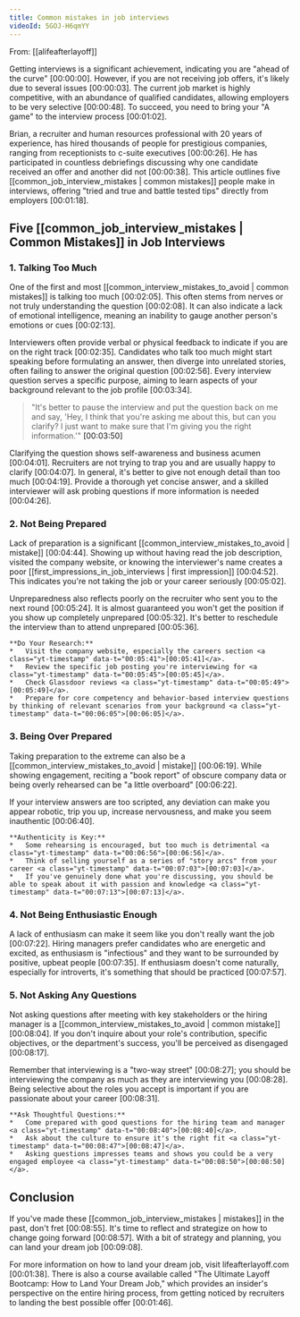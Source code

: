 ```yaml
---
title: Common mistakes in job interviews
videoId: 5GOJ-H6qmYY
---
```


From: [[alifeafterlayoff]] <br/> 

Getting interviews is a significant achievement, indicating you are "ahead of the curve" <a class="yt-timestamp" data-t="00:00:00">[00:00:00]</a>. However, if you are not receiving job offers, it's likely due to several issues <a class="yt-timestamp" data-t="00:00:03">[00:00:03]</a>. The current job market is highly competitive, with an abundance of qualified candidates, allowing employers to be very selective <a class="yt-timestamp" data-t="00:00:48">[00:00:48]</a>. To succeed, you need to bring your "A game" to the interview process <a class="yt-timestamp" data-t="00:01:02">[00:01:02]</a>.

Brian, a recruiter and human resources professional with 20 years of experience, has hired thousands of people for prestigious companies, ranging from receptionists to c-suite executives <a class="yt-timestamp" data-t="00:00:26">[00:00:26]</a>. He has participated in countless debriefings discussing why one candidate received an offer and another did not <a class="yt-timestamp" data-t="00:00:38">[00:00:38]</a>. This article outlines five [[common_job_interview_mistakes | common mistakes]] people make in interviews, offering "tried and true and battle tested tips" directly from employers <a class="yt-timestamp" data-t="00:01:18">[00:01:18]</a>.

## Five [[common_job_interview_mistakes | Common Mistakes]] in Job Interviews

### 1. Talking Too Much

One of the first and most [[common_interview_mistakes_to_avoid | common mistakes]] is talking too much <a class="yt-timestamp" data-t="00:02:05">[00:02:05]</a>. This often stems from nerves or not truly understanding the question <a class="yt-timestamp" data-t="00:02:08">[00:02:08]</a>. It can also indicate a lack of emotional intelligence, meaning an inability to gauge another person's emotions or cues <a class="yt-timestamp" data-t="00:02:13">[00:02:13]</a>.

Interviewers often provide verbal or physical feedback to indicate if you are on the right track <a class="yt-timestamp" data-t="00:02:35">[00:02:35]</a>. Candidates who talk too much might start speaking before formulating an answer, then diverge into unrelated stories, often failing to answer the original question <a class="yt-timestamp" data-t="00:02:56">[00:02:56]</a>. Every interview question serves a specific purpose, aiming to learn aspects of your background relevant to the job profile <a class="yt-timestamp" data-t="00:03:34">[00:03:34]</a>.

> "It's better to pause the interview and put the question back on me and say, 'Hey, I think that you're asking me about this, but can you clarify? I just want to make sure that I'm giving you the right information.'" <a class="yt-timestamp" data-t="00:03:50">[00:03:50]</a>

Clarifying the question shows self-awareness and business acumen <a class="yt-timestamp" data-t="00:04:01">[00:04:01]</a>. Recruiters are not trying to trap you and are usually happy to clarify <a class="yt-timestamp" data-t="00:04:07">[00:04:07]</a>. In general, it's better to give not enough detail than too much <a class="yt-timestamp" data-t="00:04:19">[00:04:19]</a>. Provide a thorough yet concise answer, and a skilled interviewer will ask probing questions if more information is needed <a class="yt-timestamp" data-t="00:04:26">[00:04:26]</a>.

### 2. Not Being Prepared

Lack of preparation is a significant [[common_interview_mistakes_to_avoid | mistake]] <a class="yt-timestamp" data-t="00:04:44">[00:04:44]</a>. Showing up without having read the job description, visited the company website, or knowing the interviewer's name creates a poor [[first_impressions_in_job_interviews | first impression]] <a class="yt-timestamp" data-t="00:04:52">[00:04:52]</a>. This indicates you're not taking the job or your career seriously <a class="yt-timestamp" data-t="00:05:02">[00:05:02]</a>.

Unpreparedness also reflects poorly on the recruiter who sent you to the next round <a class="yt-timestamp" data-t="00:05:24">[00:05:24]</a>. It is almost guaranteed you won't get the position if you show up completely unprepared <a class="yt-timestamp" data-t="00:05:32">[00:05:32]</a>. It's better to reschedule the interview than to attend unprepared <a class="yt-timestamp" data-t="00:05:36">[00:05:36]</a>.

```ad-tip
**Do Your Research:**
*   Visit the company website, especially the careers section <a class="yt-timestamp" data-t="00:05:41">[00:05:41]</a>.
*   Review the specific job posting you're interviewing for <a class="yt-timestamp" data-t="00:05:45">[00:05:45]</a>.
*   Check Glassdoor reviews <a class="yt-timestamp" data-t="00:05:49">[00:05:49]</a>.
*   Prepare for core competency and behavior-based interview questions by thinking of relevant scenarios from your background <a class="yt-timestamp" data-t="00:06:05">[00:06:05]</a>.
```

### 3. Being Over Prepared

Taking preparation to the extreme can also be a [[common_interview_mistakes_to_avoid | mistake]] <a class="yt-timestamp" data-t="00:06:19">[00:06:19]</a>. While showing engagement, reciting a "book report" of obscure company data or being overly rehearsed can be "a little overboard" <a class="yt-timestamp" data-t="00:06:22">[00:06:22]</a>.

If your interview answers are too scripted, any deviation can make you appear robotic, trip you up, increase nervousness, and make you seem inauthentic <a class="yt-timestamp" data-t="00:06:40">[00:06:40]</a>.

```ad-hint
**Authenticity is Key:**
*   Some rehearsing is encouraged, but too much is detrimental <a class="yt-timestamp" data-t="00:06:56">[00:06:56]</a>.
*   Think of selling yourself as a series of "story arcs" from your career <a class="yt-timestamp" data-t="00:07:03">[00:07:03]</a>.
*   If you've genuinely done what you're discussing, you should be able to speak about it with passion and knowledge <a class="yt-timestamp" data-t="00:07:13">[00:07:13]</a>.
```

### 4. Not Being Enthusiastic Enough

A lack of enthusiasm can make it seem like you don't really want the job <a class="yt-timestamp" data-t="00:07:22">[00:07:22]</a>. Hiring managers prefer candidates who are energetic and excited, as enthusiasm is "infectious" and they want to be surrounded by positive, upbeat people <a class="yt-timestamp" data-t="00:07:35">[00:07:35]</a>. If enthusiasm doesn't come naturally, especially for introverts, it's something that should be practiced <a class="yt-timestamp" data-t="00:07:57">[00:07:57]</a>.

### 5. Not Asking Any Questions

Not asking questions after meeting with key stakeholders or the hiring manager is a [[common_interview_mistakes_to_avoid | common mistake]] <a class="yt-timestamp" data-t="00:08:04">[00:08:04]</a>. If you don't inquire about your role's contribution, specific objectives, or the department's success, you'll be perceived as disengaged <a class="yt-timestamp" data-t="00:08:17">[00:08:17]</a>.

Remember that interviewing is a "two-way street" <a class="yt-timestamp" data-t="00:08:27">[00:08:27]</a>; you should be interviewing the company as much as they are interviewing you <a class="yt-timestamp" data-t="00:08:28">[00:08:28]</a>. Being selective about the roles you accept is important if you are passionate about your career <a class="yt-timestamp" data-t="00:08:31">[00:08:31]</a>.

```ad-important
**Ask Thoughtful Questions:**
*   Come prepared with good questions for the hiring team and manager <a class="yt-timestamp" data-t="00:08:40">[00:08:40]</a>.
*   Ask about the culture to ensure it's the right fit <a class="yt-timestamp" data-t="00:08:47">[00:08:47]</a>.
*   Asking questions impresses teams and shows you could be a very engaged employee <a class="yt-timestamp" data-t="00:08:50">[00:08:50]</a>.
```

## Conclusion

If you've made these [[common_job_interview_mistakes | mistakes]] in the past, don't fret <a class="yt-timestamp" data-t="00:08:55">[00:08:55]</a>. It's time to reflect and strategize on how to change going forward <a class="yt-timestamp" data-t="00:08:57">[00:08:57]</a>. With a bit of strategy and planning, you can land your dream job <a class="yt-timestamp" data-t="00:09:08">[00:09:08]</a>.

For more information on how to land your dream job, visit lifeafterlayoff.com <a class="yt-timestamp" data-t="00:01:38">[00:01:38]</a>. There is also a course available called "The Ultimate Layoff Bootcamp: How to Land Your Dream Job," which provides an insider's perspective on the entire hiring process, from getting noticed by recruiters to landing the best possible offer <a class="yt-timestamp" data-t="00:01:46">[00:01:46]</a>.